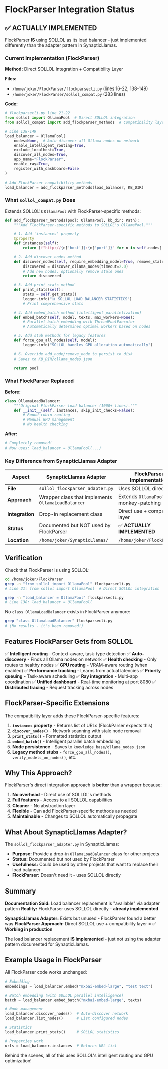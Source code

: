 # FlockParser Integration Status

## ✅ ACTUALLY IMPLEMENTED

FlockParser **IS** using SOLLOL as its load balancer - just implemented differently than the adapter pattern in SynapticLlamas.

### Current Implementation (FlockParser)

**Method:** Direct SOLLOL Integration + Compatibility Layer

**Files:**
- `/home/joker/FlockParser/flockparsecli.py` (lines 16-22, 138-149)
- `/home/joker/FlockParser/sollol_compat.py` (283 lines)

**Code:**
```python
# flockparsecli.py line 21-22
from sollol import OllamaPool  # Direct SOLLOL integration
from sollol_compat import add_flockparser_methods  # Compatibility layer

# Line 138-149
load_balancer = OllamaPool(
    nodes=None,  # Auto-discover all Ollama nodes on network
    enable_intelligent_routing=True,
    exclude_localhost=True,
    discover_all_nodes=True,
    app_name="FlockParser",
    enable_ray=True,
    register_with_dashboard=False
)

# Add FlockParser compatibility methods
load_balancer = add_flockparser_methods(load_balancer, KB_DIR)
```

### What `sollol_compat.py` Does

Extends SOLLOL's `OllamaPool` with FlockParser-specific methods:

```python
def add_flockparser_methods(pool: OllamaPool, kb_dir: Path):
    """Add FlockParser-specific methods to SOLLOL's OllamaPool."""

    # 1. Add 'instances' property
    @property
    def instances(self):
        return [f"http://{n['host']}:{n['port']}" for n in self.nodes]

    # 2. Add discover_nodes method
    def discover_nodes(self, require_embedding_model=True, remove_stale=False):
        discovered = discover_ollama_nodes(timeout=2.0)
        # Add new nodes, optionally remove stale ones
        return discovered

    # 3. Add print_stats method
    def print_stats(self):
        stats = self.get_stats()
        logger.info("📊 SOLLOL LOAD BALANCER STATISTICS")
        # Print comprehensive stats

    # 4. Add embed_batch method (intelligent parallelization)
    def embed_batch(self, model, texts, max_workers=None):
        # Parallel batch embedding with ThreadPoolExecutor
        # Automatically determines optimal workers based on nodes

    # 5. Add stub methods for legacy features
    def force_gpu_all_nodes(self, model):
        logger.info("SOLLOL handles GPU allocation automatically")

    # 6. Override add_node/remove_node to persist to disk
    # Saves to KB_DIR/ollama_nodes.json

    return pool
```

### What FlockParser Replaced

**Before:**
```python
class OllamaLoadBalancer:
    """Original FlockParser load balancer (1000+ lines)."""
    def __init__(self, instances, skip_init_checks=False):
        # Round-robin routing
        # Manual GPU management
        # No health checking
```

**After:**
```python
# Completely removed!
# Now uses: load_balancer = OllamaPool(...)
```

### Key Difference from SynapticLlamas Adapter

| Aspect | SynapticLlamas Adapter | FlockParser Implementation |
|--------|------------------------|----------------------------|
| **File** | `sollol_flockparser_adapter.py` | Uses SOLLOL directly |
| **Approach** | Wrapper class that implements `OllamaLoadBalancer` | Extends `OllamaPool` with monkey-patching |
| **Integration** | Drop-in replacement class | Direct use + compatibility layer |
| **Status** | Documented but NOT used by FlockParser | ✅ **ACTUALLY IMPLEMENTED** |
| **Location** | `/home/joker/SynapticLlamas/` | `/home/joker/FlockParser/` |

## Verification

Check that FlockParser is using SOLLOL:

```bash
cd /home/joker/FlockParser
grep -n "from sollol import OllamaPool" flockparsecli.py
# Line 21: from sollol import OllamaPool  # Direct SOLLOL integration

grep -n "load_balancer = OllamaPool" flockparsecli.py
# Line 138: load_balancer = OllamaPool(
```

No `class OllamaLoadBalancer` exists in FlockParser anymore:
```bash
grep "class OllamaLoadBalancer" flockparsecli.py
# (No results - it's been removed!)
```

## Features FlockParser Gets from SOLLOL

✅ **Intelligent routing** - Context-aware, task-type detection
✅ **Auto-discovery** - Finds all Ollama nodes on network
✅ **Health checking** - Only routes to healthy nodes
✅ **GPU routing** - VRAM-aware routing (when enabled)
✅ **Performance tracking** - Learns from actual latencies
✅ **Priority queuing** - Task-aware scheduling
✅ **Ray integration** - Multi-app coordination
✅ **Unified dashboard** - Real-time monitoring at port 8080
✅ **Distributed tracing** - Request tracking across nodes

## FlockParser-Specific Extensions

The compatibility layer adds these FlockParser-specific features:

1. **`instances` property** - Returns list of URLs (FlockParser expects this)
2. **`discover_nodes()`** - Network scanning with stale node removal
3. **`print_stats()`** - Formatted statistics output
4. **`embed_batch()`** - Intelligent parallel batch embedding
5. **Node persistence** - Saves to `knowledge_base/ollama_nodes.json`
6. **Legacy method stubs** - `force_gpu_all_nodes()`, `verify_models_on_nodes()`, etc.

## Why This Approach?

FlockParser's direct integration approach is **better** than a wrapper because:

1. **No overhead** - Direct use of SOLLOL's methods
2. **Full features** - Access to all SOLLOL capabilities
3. **Cleaner** - No abstraction layer
4. **Flexible** - Can add FlockParser-specific methods as needed
5. **Maintainable** - Changes to SOLLOL automatically propagate

## What About SynapticLlamas Adapter?

The `sollol_flockparser_adapter.py` in SynapticLlamas:

- **Purpose:** Provide a drop-in `OllamaLoadBalancer` class for other projects
- **Status:** Documented but not used by FlockParser
- **Usefulness:** Could be used by other projects that want to replace their load balancer
- **FlockParser:** Doesn't need it - uses SOLLOL directly

## Summary

**Documentation Said:** Load balancer replacement is "available" via adapter pattern
**Reality:** FlockParser uses SOLLOL directly - **already implemented**

**SynapticLlamas Adapter:** Exists but unused - FlockParser found a better way
**FlockParser Approach:** Direct SOLLOL use + compatibility layer = ✅ **Working in production**

The load balancer replacement **IS implemented** - just not using the adapter pattern documented for SynapticLlamas.

## Example Usage in FlockParser

All FlockParser code works unchanged:

```python
# Embedding
embeddings = load_balancer.embed("mxbai-embed-large", "test text")

# Batch embedding (with SOLLOL parallel intelligence)
batch = load_balancer.embed_batch("mxbai-embed-large", texts)

# Node management
load_balancer.discover_nodes()  # Auto-discover network
load_balancer.list_nodes()      # List configured nodes

# Statistics
load_balancer.print_stats()     # SOLLOL statistics

# Properties work
urls = load_balancer.instances  # Returns URL list
```

Behind the scenes, all of this uses SOLLOL's intelligent routing and GPU optimization!
